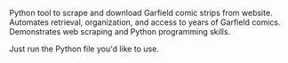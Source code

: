 Python tool to scrape and download Garfield comic strips from website.
Automates retrieval, organization, and access to years of Garfield comics. 
Demonstrates web scraping and Python programming skills.

Just run the Python file you'd like to use.
